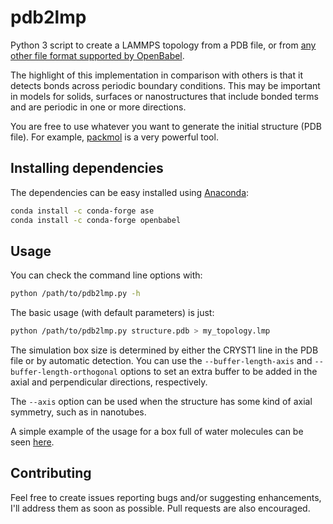 # pdb2lmp
Python 3 script to create a LAMMPS topology from a PDB file, or from [any other file format supported by OpenBabel](https://open-babel.readthedocs.io/en/latest/FileFormats/Overview.html). 

The highlight of this implementation in comparison with others is that it detects bonds across periodic boundary conditions.
This may be important in models for solids, surfaces or nanostructures that include bonded terms and are periodic in one or more directions.

You are free to use whatever you want to generate the initial structure (PDB file). For example, [packmol](http://leandro.iqm.unicamp.br/m3g/packmol/home.shtml) is a very powerful tool.

## Installing dependencies

The dependencies can be easy installed using [Anaconda](https://docs.conda.io/en/latest/):

```bash
conda install -c conda-forge ase
conda install -c conda-forge openbabel
```

## Usage

You can check the command line options with:
```bash
python /path/to/pdb2lmp.py -h
```

The basic usage (with default parameters) is just:
```bash
python /path/to/pdb2lmp.py structure.pdb > my_topology.lmp
```

The simulation box size is determined by either the CRYST1 line in the PDB file or by automatic detection. You can use the `--buffer-length-axis` and `--buffer-length-orthogonal` options to set an extra buffer to be added in the axial and perpendicular directions, respectively.

The `--axis` option can be used when the structure has some kind of axial symmetry, such as in nanotubes.

A simple example of the usage for a box full of water molecules can be seen [here](https://github.com/Sampa-USP/useful-hacks/tree/master/TopoLiquid).

## Contributing

Feel free to create issues reporting bugs and/or suggesting enhancements, I'll address them as soon as possible. Pull requests are also encouraged.